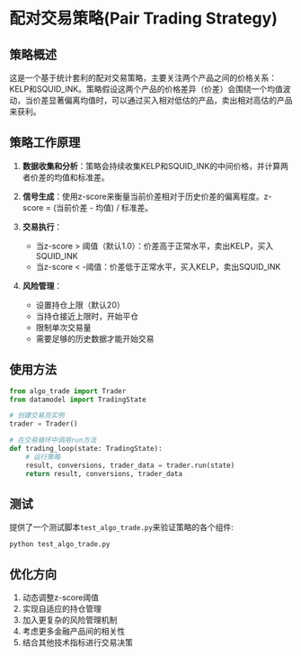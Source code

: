 # 配对交易策略(Pair Trading Strategy)

## 策略概述

这是一个基于统计套利的配对交易策略，主要关注两个产品之间的价格关系：KELP和SQUID_INK。策略假设这两个产品的价格差异（价差）会围绕一个均值波动，当价差显著偏离均值时，可以通过买入相对低估的产品，卖出相对高估的产品来获利。

## 策略工作原理

1. **数据收集和分析**：策略会持续收集KELP和SQUID_INK的中间价格，并计算两者价差的均值和标准差。

2. **信号生成**：使用z-score来衡量当前价差相对于历史价差的偏离程度。z-score = (当前价差 - 均值) / 标准差。

3. **交易执行**：
   - 当z-score > 阈值（默认1.0）：价差高于正常水平，卖出KELP，买入SQUID_INK
   - 当z-score < -阈值：价差低于正常水平，买入KELP，卖出SQUID_INK
   
4. **风险管理**：
   - 设置持仓上限（默认20）
   - 当持仓接近上限时，开始平仓
   - 限制单次交易量
   - 需要足够的历史数据才能开始交易

## 使用方法

```python
from algo_trade import Trader
from datamodel import TradingState

# 创建交易员实例
trader = Trader()

# 在交易循环中调用run方法
def trading_loop(state: TradingState):
    # 运行策略
    result, conversions, trader_data = trader.run(state)
    return result, conversions, trader_data
```

## 测试

提供了一个测试脚本`test_algo_trade.py`来验证策略的各个组件:

```
python test_algo_trade.py
```

## 优化方向

1. 动态调整z-score阈值
2. 实现自适应的持仓管理
3. 加入更复杂的风险管理机制
4. 考虑更多金融产品间的相关性
5. 结合其他技术指标进行交易决策 